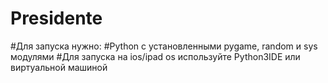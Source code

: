 # Presidente
#Для запуска нужно:
#Python с установленными pygame, random и sys модулями
#Для запуска на ios/ipad os используйте Python3IDE или виртуальной машиной
#
#
#
#
